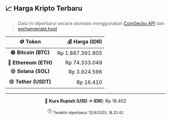 

<!-- HARGA_KRIPTO -->
## 📈 Harga Kripto Terbaru

> Data ini diperbarui secara otomatis menggunakan [CoinGecko API](https://www.coingecko.com/) dan [exchangerate.host](https://exchangerate.host/)

<div align="center">

| 🪙 Token | 💰 Harga (IDR) |
|:------:|---------------:|
| 🟠 **Bitcoin (BTC)**   | Rp 1.887.391.805 |
| 🔵 **Ethereum (ETH)**  | Rp 74.333.049 |
| 🟣 **Solana (SOL)**    | Rp 3.924.596 |
| 🟢 **Tether (USDT)**   | Rp 16.410 |

---

💱 **Kurs Rupiah (USD → IDR)**: Rp 16.402

🕒 <sub>Terakhir diperbarui: 12/9/2025, 18.25.42</sub>

</div>
<!-- /HARGA_KRIPTO -->